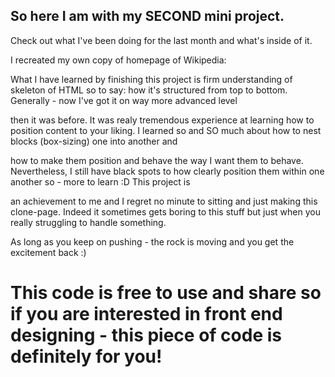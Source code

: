 ## So here I am with my SECOND mini project.

Check out what I've been doing for the last month and what's inside of it.

I recreated my own copy of homepage of Wikipedia:



What I have learned by finishing this project is firm understanding of skeleton of HTML so to say: how it's structured from top to bottom. Generally - now I've got it on way more advanced level 

then it was before. It was realy tremendous experience at learning how to position content to your liking. I learned so and SO much about how to nest blocks (box-sizing) one into another and 

how to make them position and behave the way I want them to behave. Nevertheless, I still have black spots to how clearly position them within one another so - more to learn :D This project is

 an achievement to me and I regret no minute to sitting and just making this clone-page. Indeed it sometimes gets boring to this stuff but just when you really struggling to handle something. 
 
 As long as you keep on pushing - the rock is moving and you get the excitement back :) 



# This code is free to use and share so if you are interested in front end designing - this piece of code is definitely for you!
